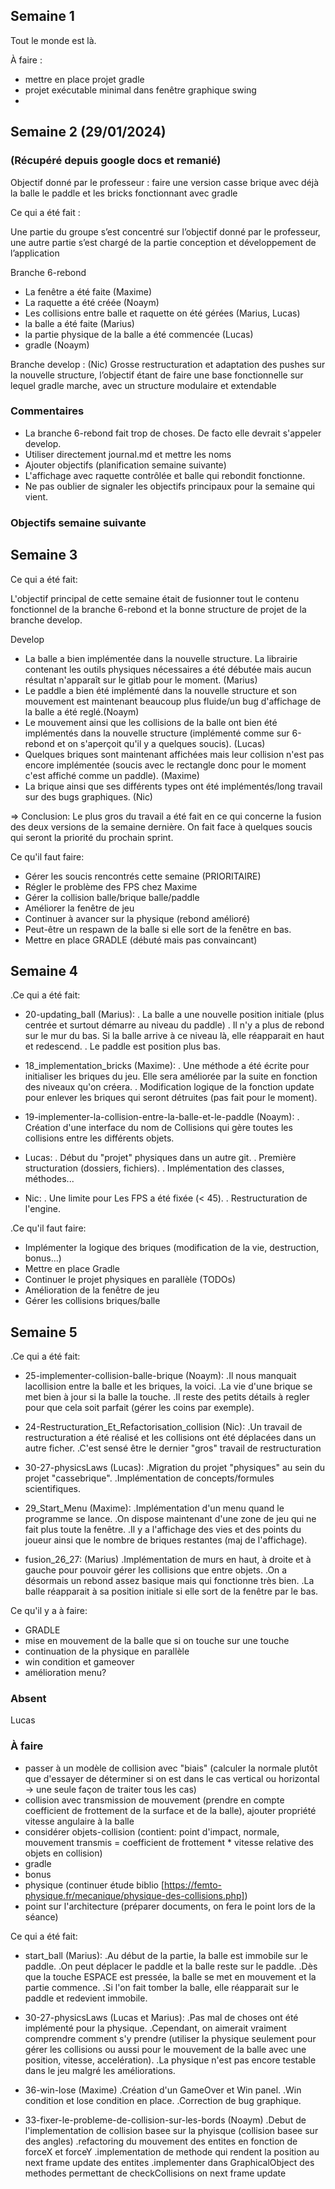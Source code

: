 ## Semaine 1

Tout le monde est là.

À faire :

- mettre en place projet gradle
- projet exécutable minimal dans fenêtre graphique swing
- 

## Semaine 2 (29/01/2024)

### (Récupéré depuis google docs et remanié)

Objectif donné par le professeur : faire une version casse brique avec déjà la balle le paddle et les bricks fonctionnant avec gradle

Ce qui a été fait : 

Une partie du groupe s’est concentré sur l’objectif donné par le professeur,
une autre partie s’est chargé de la partie conception et développement de l’application

Branche 6-rebond

- La fenêtre a été faite (Maxime)
- La raquette a été créée  (Noaym)
- Les collisions entre balle et raquette on été gérées (Marius, Lucas)
- la balle a été faite (Marius)
- la partie physique de la balle a été commencée (Lucas)
- gradle (Noaym)

Branche develop : (Nic) 
Grosse restructuration et adaptation des pushes sur la nouvelle structure, l’objectif étant de faire une base fonctionnelle sur lequel gradle marche, avec un structure modulaire et extendable 

### Commentaires

- La branche 6-rebond fait trop de choses. De facto elle devrait s'appeler develop.
- Utiliser directement journal.md et mettre les noms
- Ajouter objectifs (planification semaine suivante)
- L'affichage avec raquette contrôlée et balle qui rebondit fonctionne.
- Ne pas oublier de signaler les objectifs principaux pour la semaine qui vient.

### Objectifs semaine suivante 

## Semaine 3

Ce qui a été fait:

L'objectif principal de cette semaine était de fusionner tout le contenu fonctionnel de la branche 6-rebond et la bonne structure de projet de la branche develop.

Develop

- La balle a bien implémentée dans la nouvelle structure. La librairie contenant les outils physiques nécessaires a été débutée mais aucun résultat n'apparaît sur le gitlab pour le moment. (Marius)
- Le paddle a bien été implémenté dans la nouvelle structure et son mouvement
est maintenant beaucoup plus fluide/un bug d'affichage de la balle a été reglé.(Noaym)
- Le mouvement ainsi que les collisions de la balle ont bien été implémentés dans la nouvelle structure (implémenté comme sur 6-rebond et on s'aperçoit qu'il y a quelques soucis). (Lucas)
- Quelques briques sont maintenant affichées mais leur collision n'est pas encore implémentée (soucis avec le rectangle donc pour le
moment c'est affiché comme un paddle). (Maxime)
- La brique ainsi que ses différents types ont été implémentés/long travail sur des bugs graphiques. (Nic)

=> Conclusion: Le plus gros du travail a été fait en ce qui concerne la fusion des deux versions de la semaine dernière. On fait face à quelques soucis
qui seront la priorité du prochain sprint.

Ce qu'il faut faire:

- Gérer les soucis rencontrés cette semaine (PRIORITAIRE)
- Régler le problème des FPS chez Maxime
- Gérer la collision balle/brique balle/paddle
- Améliorer la fenêtre de jeu
- Continuer à avancer sur la physique (rebond amélioré)
- Peut-être un respawn de la balle si elle sort de la fenêtre en bas.
- Mettre en place GRADLE (débuté mais pas convaincant)

## Semaine 4

.Ce qui a été fait:

- 20-updating_ball (Marius):
    . La balle a une nouvelle position initiale (plus centrée et surtout démarre au niveau du paddle)
    . Il n'y a plus de rebond sur le mur du bas. Si la balle arrive à ce niveau là, elle réapparait en haut et
    redescend.
    . Le paddle est position plus bas.

- 18_implementation_bricks (Maxime):
    . Une méthode a été écrite pour initialiser les briques du jeu. Elle sera améliorée par la suite en fonction
    des niveaux qu'on créera.
    . Modification logique de la fonction update pour enlever les briques qui seront détruites (pas fait pour
    le moment).

- 19-implementer-la-collision-entre-la-balle-et-le-paddle (Noaym):
    . Création d'une interface du nom de Collisions qui gère toutes les collisions entre les différents objets.

- Lucas:
    . Début du "projet" physiques dans un autre git.
    . Première structuration (dossiers, fichiers).
    . Implémentation des classes, méthodes...

- Nic:
    . Une limite pour Les FPS a été fixée (< 45).
    . Restructuration de l'engine.

.Ce qu'il faut faire:

- Implémenter la logique des briques (modification de la vie, destruction, bonus...)
- Mettre en place Gradle
- Continuer le projet physiques en parallèle (TODOs)
- Amélioration de la fenêtre de jeu
- Gérer les collisions briques/balle

## Semaine 5

.Ce qui a été fait:

- 25-implementer-collision-balle-brique (Noaym):
    .Il nous manquait lacollision entre la balle et les briques, la voici.
    .La vie d'une brique se met bien à jour si la balle la touche.
    .Il reste des petits détails à regler pour que cela soit parfait (gérer les coins par exemple).

- 24-Restructuration_Et_Refactorisation_collision (Nic):
    .Un travail de restructuration a été réalisé et les collisions ont été déplacées dans un autre ficher.
    .C'est sensé être le dernier "gros" travail de restructuration

- 30-27-physicsLaws (Lucas):
    .Migration du projet "physiques" au sein du projet "cassebrique".
    .Implémentation de concepts/formules scientifiques.

- 29_Start_Menu (Maxime):
    .Implémentation d'un menu quand le programme se lance.
    .On dispose maintenant d'une zone de jeu qui ne fait plus toute la fenêtre.
    .Il y a l'affichage des vies et des points du joueur ainsi que le nombre de briques restantes (maj de l'affichage).

- fusion_26_27: (Marius)
    .Implémentation de murs en haut, à droite et à gauche pour pouvoir gérer les collisions que entre objets.
    .On a désormais un rebond assez basique mais qui fonctionne très bien.
    .La balle réapparait à sa position initiale si elle sort de la fenêtre par le bas.

Ce qu'il y a à faire:

- GRADLE 
- mise en mouvement de la balle que si on touche sur une touche 
- continuation de la physique en parallèle
- win condition et gameover
- amélioration menu?

### Absent

Lucas

### À faire

- passer à un modèle de collision avec "biais" (calculer la normale plutôt que d'essayer de déterminer si on est dans le cas vertical ou horizontal -> une seule façon de traiter tous les cas)
- collision avec transmission de mouvement (prendre en compte coefficient de frottement de la surface et de la balle), ajouter propriété vitesse angulaire à la balle
- considérer objets-collision (contient: point d'impact, normale, mouvement transmis = coefficient de frottement * vitesse relative des objets en collision)
- gradle
- bonus
- physique (continuer étude biblio [https://femto-physique.fr/mecanique/physique-des-collisions.php])
- point sur l'architecture (préparer documents, on fera le point lors de la séance)

Ce qui a été fait:

- start_ball (Marius):
    .Au début de la partie, la balle est immobile sur le paddle.
    .On peut déplacer le paddle et la balle reste sur le paddle.
    .Dès que la touche ESPACE est pressée, la balle se met en mouvement et la partie commence.
    .Si l'on fait tomber la balle, elle réapparait sur le paddle et redevient immobile.

- 30-27-physicsLaws (Lucas et Marius):
    .Pas mal de choses ont été implémenté pour la physique.
    .Cependant, on aimerait vraiment comprendre comment s'y prendre (utiliser la physique
    seulement pour gérer les collisions ou aussi pour le mouvement de la balle avec 
    une position, vitesse, accelération).
    .La physique n'est pas encore testable dans le jeu malgré les améliorations.


- 36-win-lose (Maxime)
    .Création d'un GameOver et Win panel. 
    .Win condition et lose condition en place. 
    .Correction de bug graphique.

- 33-fixer-le-probleme-de-collision-sur-les-bords (Noaym)
    .Debut de l'implementation de collision basee sur la phyisque (collision basee sur des angles)
    .refactoring du mouvement des entites en fonction de forceX et forceY
    .implementation de methode qui rendent la position au next frame update des entites
    .implementer dans GraphicalObject des methodes permettant de checkCollisions on next frame update